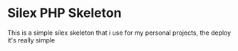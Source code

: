 # Silex PHP Skeleton
This is a simple silex skeleton that i use for my personal projects, the deploy it's really simple
